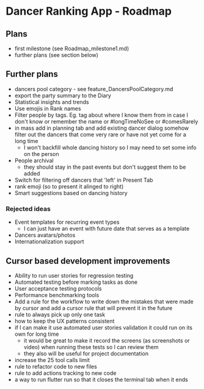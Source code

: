 # Dancer Ranking App - Roadmap

## Plans
- first milestone (see Roadmap_milestone1.md)
- further plans (see section below)

## Further plans
- dancers pool category - see feature_DancersPoolCategory.md
- export the party summary to the Diary
- Statistical insights and trends
- Use emojis in Rank names
- Filter people by tags. Eg. tag about where I know them from in case I don't know or remember the name or #longTimeNoSee or #comesRarely
- in mass add in planning tab and add existing dancer dialog somehow filter out the dancers that come very rare or have not yet come for a long time
  - I won't backfill whole dancing history so I may need to set some info on the person
- People archival
  - they should stay in the past events but don't suggest them to be added
- Switch for filtering off dancers that 'left' in Present Tab
- rank emoji (so to present it alinged to right)
- Smart suggestions based on dancing history

### Rejected ideas
- Event templates for recurring event types
  - I can just have an event with future date that serves as a template
- Dancers avatars/photos
- Internationalization support

## Cursor based development improvements
- Ability to run user stories for regression testing
- Automated testing before marking tasks as done
- User acceptance testing protocols
- Performance benchmarking tools
- Add a rule for the workflow to write down the mistakes that were made by cursor and add a cursor rule that will prevent it in the future
- rule to always pick up only one task
- how to keep the UX patterns consistent
- if I can make it use automated user stories validation it could run on its own for long time
  - it would be great to make it record the screens (as screenshots or video) when running these tests so I can review them
  - they also will be useful for project documentation
- increase the 25 tool calls limit
- rule to refactor code to new files
- rule to add actions tracking to new code
- a way to run flutter run so that it closes the terminal tab when it ends